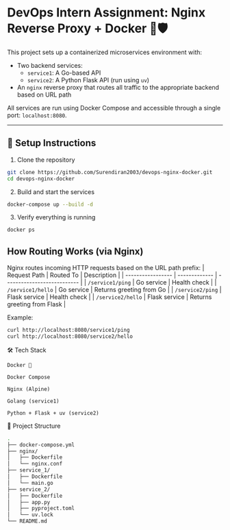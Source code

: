 # DevOps Intern Assignment: Nginx Reverse Proxy + Docker 🐳🛡️

This project sets up a containerized microservices environment with:

- Two backend services:
  - `service1`: A Go-based API
  - `service2`: A Python Flask API (run using `uv`)
- An `nginx` reverse proxy that routes all traffic to the appropriate backend based on URL path

All services are run using Docker Compose and accessible through a single port: `localhost:8080`.

---

## 🚀 Setup Instructions

1. Clone the repository

```bash
git clone https://github.com/Surendiran2003/devops-nginx-docker.git
cd devops-nginx-docker   

```

2. Build and start the services
``` bash
docker-compose up --build -d
```
3. Verify everything is running
```bash
docker ps
```
## How Routing Works (via Nginx)

Nginx routes incoming HTTP requests based on the URL path prefix:
| Request Path     | Routed To     | Description                 |
| ----------------- | ------------- | --------------------------- |
| `/service1/ping`  | Go service    | Health check                |
| `/service1/hello` | Go service    | Returns greeting from Go    |
| `/service2/ping`  | Flask service | Health check                |
| `/service2/hello` | Flask service | Returns greeting from Flask |

Example:
```bash
curl http://localhost:8080/service1/ping
curl http://localhost:8080/service2/hello

```
🛠️ Tech Stack

    Docker 🐳

    Docker Compose

    Nginx (Alpine)

    Golang (service1)

    Python + Flask + uv (service2)

📁 Project Structure
```bash
.
├── docker-compose.yml
├── nginx/
│   ├── Dockerfile
│   └── nginx.conf
├── service_1/
│   ├── Dockerfile
│   └── main.go
├── service_2/
│   ├── Dockerfile
│   ├── app.py
│   ├── pyproject.toml
│   └── uv.lock
└── README.md

